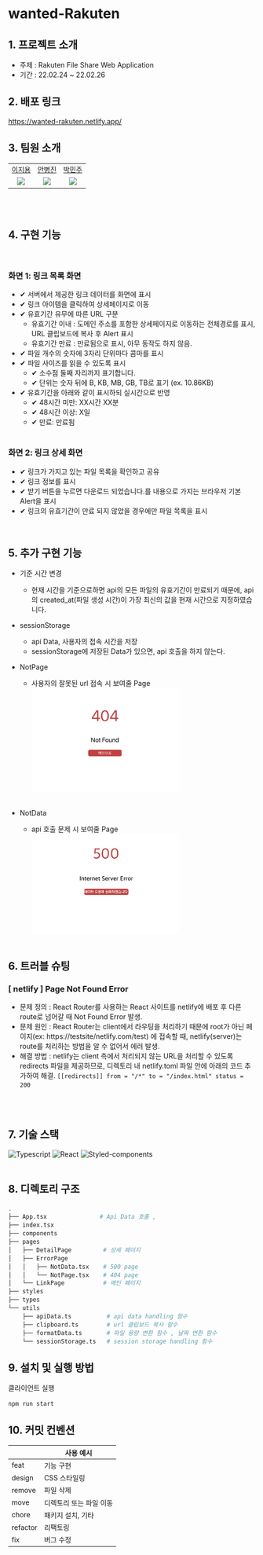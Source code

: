 # wanted-Rakuten

## 1. 프로젝트 소개

- 주제 : Rakuten File Share Web Application
- 기간 : 22.02.24 ~ 22.02.26

## 2. 배포 링크

https://wanted-rakuten.netlify.app/

## 3. 팀원 소개

<table>

  <tr align="center">
    <td><a href='https://github.com/Jiyong95'>이지용</a></td>
    <td><a href="https://github.com/BByungs">안병진</a></td>
    <td><a href="https://github.com/minjuice1">박민주</a></td>
  </tr>

  <tr align="center">
    <td><img src="https://avatars.githubusercontent.com/u/49055628?v=4" width="150px"/></td>
    <td><img src="https://avatars.githubusercontent.com/u/81910935?v=4"  width="150px"/></td>
    <td><img src="https://avatars.githubusercontent.com/u/82799961?v=4" width="150px"/></td>
  </tr>
</table>
</br></br>

## 4. 구현 기능

</br>

### 화면 1: 링크 목록 화면

- ✔ 서버에서 제공한 링크 데이터를 화면에 표시
- ✔ 링크 아이템을 클릭하여 상세페이지로 이동
- ✔ 유효기간 유무에 따른 URL 구분
  - 유효기간 이내 : 도메인 주소를 포함한 상세페이지로 이동하는 전체경로를 표시, URL 클립보드에 복사 후 Alert 표시
  - 유효기간 만료 : 만료됨으로 표시, 아무 동작도 하지 않음.
- ✔ 파일 개수의 숫자에 3자리 단위마다 콤마를 표시
- ✔ 파일 사이즈를 읽을 수 있도록 표시
  - ✔ 소수점 둘째 자리까지 표기합니다.
  - ✔ 단위는 숫자 뒤에 B, KB, MB, GB, TB로 표기 (ex. 10.86KB)
- ✔ 유효기간을 아래와 같이 표시하되 실시간으로 반영
  - ✔ 48시간 미만: XX시간 XX분
  - ✔ 48시간 이상: X일
  - ✔ 만료: 만료됨
    </br></br>

### 화면 2: 링크 상세 화면

- ✔ 링크가 가지고 있는 파일 목록을 확인하고 공유
- ✔ 링크 정보를 표시
- ✔ 받기 버튼을 누르면 다운로드 되었습니다.를 내용으로 가지는 브라우저 기본 Alert을 표시
- ✔ 링크의 유효기간이 만료 되지 않았을 경우에만 파일 목록을 표시

</br>

## 5. 추가 구현 기능

- 기준 시간 변경

  - 현재 시간을 기준으로하면 api의 모든 파일의 유효기간이 만료되기 때문에,
    api의 created_at(파일 생성 시간)이 가장 최신의 값을 현재 시간으로 지정하였습니다.

- sessionStorage

  - api Data, 사용자의 접속 시간을 저장
  - sessionStorage에 저장된 Data가 있으면, api 호출을 하지 않는다.

- NotPage
  - 사용자의 잘못된 url 접속 시 보여줄 Page<br /><img src="./public/screenshot/404.png" width="300px" />
    </br></br>
- NotData

  - api 호출 문제 시 보여줄 Page<br /><img src="./public/screenshot/500.png" width="300px" />
    </br></br>

## 6. 트러블 슈팅

### [ netlify ] Page Not Found Error

- 문제 정의 : React Router를 사용하는 React 사이트를 netlify에 배포 후 다른 route로 넘어갈 때 Not Found Error 발생.
- 문제 원인 : React Router는 client에서 라우팅을 처리하기 때문에 root가 아닌 페이지(ex: https://testsite/netlify.com/test) 에 접속할 때, netlify(server)는 route를 처리하는 방법을 알 수 없어서 에러 발생.
- 해결 방법 : netlify는 client 측에서 처리되지 않는 URL을 처리할 수 있도록 redirects 파일을 제공하므로, 디렉토리 내 netlify.toml 파일 안에 아래의 코드 추가하여 해결. ```[[redirects]] from = "/*" to = "/index.html" status = 200```


</br></br>

## 7. 기술 스택

![Typescript](https://img.shields.io/badge/TypeScript-007ACC?style=for-the-badge&logo=typescript&logoColor=white)
![React](https://img.shields.io/badge/React-20232A?style=for-the-badge&logo=react&logoColor=61DAFB)
![Styled-components](https://img.shields.io/badge/styled--components-DB7093?style=for-the-badge&logo=styled-components&logoColor=white)
</br></br>

## 8. 디렉토리 구조

```bash
.
├── App.tsx               # Api Data 호출 ,
├── index.tsx
├── components
├── pages
│   ├── DetailPage         # 상세 페이지
│   ├── ErrorPage
│   │   ├── NotData.tsx    # 500 page
│   │   └── NotPage.tsx    # 404 page
│   └── LinkPage           # 메인 페이지
├── styles
├── types
└── utils
    ├── apiData.ts          # api data handling 함수
    ├── clipboard.ts        # url 클립보드 복사 함수
    ├── formatData.ts       # 파일 용량 변환 함수 , 날짜 변환 함수
    └── sessionStorage.ts   # session storage handling 함수
```

## 9. 설치 및 실행 방법

클라이언트 실행

```
npm run start
```

## 10. 커밋 컨벤션

|          | 사용 예시               |
| -------- | ----------------------- |
| feat     | 기능 구현               |
| design   | CSS 스타일링            |
| remove   | 파일 삭제               |
| move     | 디렉토리 또는 파일 이동 |
| chore    | 패키지 설치, 기타       |
| refactor | 리팩토링                |
| fix      | 버그 수정               |
